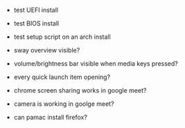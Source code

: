 - test UEFI install
- test BIOS install
- test setup script on an arch install

- sway overview visible?
- volume/brightness bar visible when media keys pressed?
- every quick launch item opening?
- chrome screen sharing works in google meet?
- camera is working in goolge meet?
- can pamac install firefox?